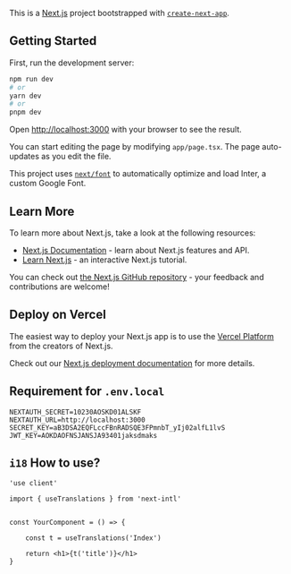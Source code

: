 This is a [Next.js](https://nextjs.org/) project bootstrapped with
[`create-next-app`](https://github.com/vercel/next.js/tree/canary/packages/create-next-app).

## Getting Started

First, run the development server:

```bash
npm run dev
# or
yarn dev
# or
pnpm dev
```

Open [http://localhost:3000](http://localhost:3000) with your browser to see the result.

You can start editing the page by modifying `app/page.tsx`. The page auto-updates as you edit the file.

This project uses [`next/font`](https://nextjs.org/docs/basic-features/font-optimization) to automatically optimize and load
Inter, a custom Google Font.

## Learn More

To learn more about Next.js, take a look at the following resources:

-  [Next.js Documentation](https://nextjs.org/docs) - learn about Next.js features and API.
-  [Learn Next.js](https://nextjs.org/learn) - an interactive Next.js tutorial.

You can check out [the Next.js GitHub repository](https://github.com/vercel/next.js/) - your feedback and contributions are
welcome!

## Deploy on Vercel

The easiest way to deploy your Next.js app is to use the
[Vercel Platform](https://vercel.com/new?utm_medium=default-template&filter=next.js&utm_source=create-next-app&utm_campaign=create-next-app-readme)
from the creators of Next.js.

Check out our [Next.js deployment documentation](https://nextjs.org/docs/deployment) for more details.

##  Requirement for ``.env.local``
```
NEXTAUTH_SECRET=10230AOSKD01ALSKF
NEXTAUTH_URL=http://localhost:3000
SECRET_KEY=aB3DSA2EQFLccFBnRADSQE3FPmnbT_yIj02alfL1lvS
JWT_KEY=AOKDAOFNSJANSJA93401jaksdmaks
```


## ``i18`` How to use?
```
'use client'

import { useTranslations } from 'next-intl'


const YourComponent = () => {

    const t = useTranslations('Index')

    return <h1>{t('title')}</h1>
}
```